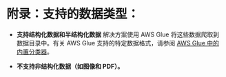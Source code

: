# 附录：支持的数据类型：

- **支持结构化数据和半结构化数据** 解决方案使用 AWS Glue 将这些数据爬取到数据目录中。有关 AWS Glue 支持的特定数据格式，请参阅 [AWS Glue 中的内置分类器](https://docs.aws.amazon.com/glue/latest/dg/add-classifier.html)。

- **不支持非结构化数据（如图像和 PDF）。**
